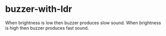# buzzer-with-ldr
When brightness is low then buzzer produces slow sound. When brightness is high then buzzer produces fast sound. 
